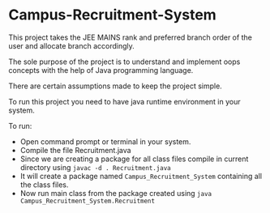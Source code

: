 # Campus-Recruitment-System

This project takes the JEE MAINS rank and preferred branch order of the user and allocate
branch accordingly.

The sole purpose of the project is to understand and implement oops concepts with the help of Java programming language.

There are certain assumptions made to keep the project simple.

To run this project you need to have java runtime environment in your system.

To run:
 <ul> 
    <li> Open command prompt or terminal in your system.</li>
    <li> Compile the file Recruitment.java </li>
    <li> Since we are creating a package for all class files compile in current directory using <code>javac -d . Recruitment.java</code> </li>
    <li> It will create a package named <code>Campus_Recruitment_System</code> containing all the class files.</li>
    <li> Now run main class from the package created using <code>java Campus_Recruitment_System.Recruitment</code></li>
  </ul>
  
  
    

    
